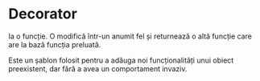# Decorator

Ia o funcție. O modifică într-un anumit fel și returnează o altă funcție care are la bază funcția preluată.

Este un șablon folosit pentru a adăuga noi funcționalități unui obiect preexistent, dar fără a avea un comportament invaziv.

```javascript
```
